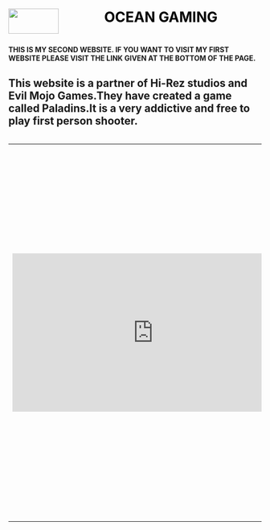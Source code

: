 <html>
<body background="1413932.jpg" width=5000%>
<table><img src="logo.jpg" width=100 height=50 align=left>
<font color=#000000><h1 align=center>OCEAN GAMING</h1></font></table>
<h4> THIS IS MY SECOND WEBSITE. IF YOU WANT TO VISIT MY FIRST WEBSITE PLEASE VISIT THE LINK GIVEN AT THE BOTTOM OF THE PAGE. </h4>
<table><h2>This website is a partner of Hi-Rez studios and Evil Mojo Games.They have created a game called Paladins.It is a very addictive and free to play first person shooter.</h2></table>
 <table><tr><td><iframe width="560" height="315" src="https://www.youtube.com/embed/dEwEC2MKgeQ" frameborder="0" allow="accelerometer; autoplay; encrypted-media; gyroscope; picture-in-picture" allowfullscreen></iframe></td>
<td><font color=#000000 text-align="justify">This is a trailer of the actual game PALADINS











<table><h2>The above shown game is a free to play first person shooter game.It is available for xbox on the microsoft store, 
for PC on steam and for PS4 on the ps store. it is free to play on all platforms.it involves a number of champions which the 
player can choose and even upgrade it.</h2></table>

<pre><table><h2>We also show videos for PUBGM, codm. </h2></table>
 
<table><h2>How to improve your gameplay in all sorts of games like CSGO, PUBG, PUBGM, COD, Paladins, ect,.
You can find links to all these kinds of videos in the links section.</h2></table></pre>

 <table><tr><td><iframe width="560" height="315" src="https://www.youtube.com/embed/duV7RM9ca9I" frameborder="0" allow="accelerometer; autoplay; encrypted-media; gyroscope; picture-in-picture" allowfullscreen></iframe></td>
<td><font color=#000000 text-align="justify"><b>This is a video which shows you 15 pro tips on how to become a pro in the game.
It specifies ina specific type of character called a FLANKER.It is a pretty good champion as it is a very useful champion because
it can deal quit a lot of damage to the enemy but not as much as the damage champion.</b></font></td></tr></table>
</body>
</html>
